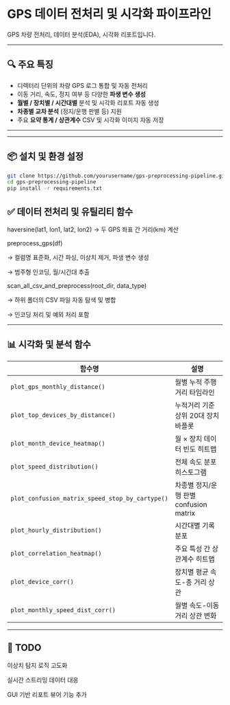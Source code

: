 # GPS 데이터 전처리 및 시각화 파이프라인

GPS 차량 전처리, 데이터 분석(EDA), 시각화 리포트입니다.

---

## 🔍 주요 특징

- 디렉터리 단위의 차량 GPS 로그 통합 및 자동 전처리
- 이동 거리, 속도, 정지 여부 등 다양한 **파생 변수 생성**
- **월별 / 장치별 / 시간대별** 분석 및 시각화 리포트 자동 생성
- **차종별 교차 분석** (정지/운행 판별 등) 지원
- 주요 **요약 통계 / 상관계수** CSV 및 시각화 이미지 자동 저장

---

---

## 📦 설치 및 환경 설정

```bash
git clone https://github.com/yourusername/gps-preprocessing-pipeline.git
cd gps-preprocessing-pipeline
pip install -r requirements.txt
```

## ✅ 데이터 전처리 및 유틸리티 함수

haversine(lat1, lon1, lat2, lon2)
→ 두 GPS 좌표 간 거리(km) 계산

preprocess_gps(df)

→ 컬럼명 표준화, 시간 파싱, 이상치 제거, 파생 변수 생성

→ 범주형 인코딩, 월/시간대 추출

scan_all_csv_and_preprocess(root_dir, data_type)

→ 하위 폴더의 CSV 파일 자동 탐색 및 병합

→ 인코딩 처리 및 예외 처리 포함

---

## 📊 시각화 및 분석 함수

| 함수명                                             | 설명                            |
| ----------------------------------------------- | ----------------------------- |
| `plot_gps_monthly_distance()`                   | 월별 누적 주행거리 타임라인               |
| `plot_top_devices_by_distance()`                | 누적거리 기준 상위 20대 장치 바플롯         |
| `plot_month_device_heatmap()`                   | 월 × 장치 데이터 빈도 히트맵             |
| `plot_speed_distribution()`                     | 전체 속도 분포 히스토그램                |
| `plot_confusion_matrix_speed_stop_by_cartype()` | 차종별 정지/운행 판별 confusion matrix |
| `plot_hourly_distribution()`                    | 시간대별 기록 분포                    |
| `plot_correlation_heatmap()`                    | 주요 특성 간 상관계수 히트맵              |
| `plot_device_corr()`                            | 장치별 평균 속도-총 거리 상관             |
| `plot_monthly_speed_dist_corr()`                | 월별 속도-이동거리 상관 변화              |

---

## 🧩 TODO
이상치 탐지 로직 고도화

실시간 스트리밍 데이터 대응

GUI 기반 리포트 뷰어 기능 추가
